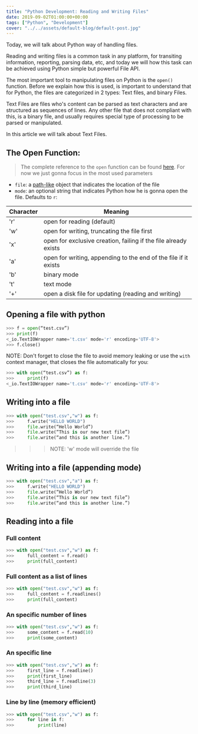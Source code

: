 ```yaml
---
title: "Python Development: Reading and Writing Files"
date: 2019-09-02T01:00:00+00:00
tags: ["Python", "Development"]
cover: "../../assets/default-blog/default-post.jpg"
---
```


Today, we will talk about Python way of handling files.

Reading and writing files is a common task in any platform, for transiting information, reporting, parsing data, etc, and today we will how this task can be achieved using Python simple but powerful File API.

The most important tool to manipulating files on Python is the `open()` function. Before we explain how this is used, is important to understand that for Python, the files are categorized in 2 types: Text files, and binary Files.

Text Files are files who's content can be parsed as text characters and are structured as sequences of lines. Any other file that does not compliant with this, is a binary file, and usually requires special type of processing to be parsed or manipulated.

In this article we will talk about Text Files.

## The Open Function:

> The complete reference to the `open` function can be found [here](https://docs.python.org/3/library/functions.html#open). For now we just gonna focus in the most used parameters

- `file`: a [path-like](https://docs.python.org/3/glossary.html#term-path-like-object) object that indicates the location of the file
- `mode`: an optional string that indicates Python how he is gonna open the file. Defaults to `r`:


|Character   | Meaning  |
|---|---|
|'r'  |open for reading (default)|
| 'w' |open for writing, truncating the file first|
| 'x' |open for exclusive creation, failing if the file already exists|
| 'a' |open for writing, appending to the end of the file if it exists|
| 'b' |binary mode|
| 't' |text mode|
| '+' |open a disk file for updating (reading and writing)|

## Opening a file with python 

```python
>>> f = open(“test.csv”) 
>>> print(f)
<_io.TextIOWrapper name='t.csv' mode='r' encoding='UTF-8'>
>>> f.close()
```

NOTE: Don't forget to close the file to avoid memory leaking or use the `with` context manager, that closes the file automatically for you:

```python
>>> with open(“test.csv”) as f: 
>>>     print(f)
<_io.TextIOWrapper name='t.csv' mode='r' encoding='UTF-8'>
```
 
## Writing into a file

```python
>>> with open("test.csv","w") as f:
>>>     f.write("HELLO WORLD") 
>>>     file.write(“Hello World”) 
>>>     file.write(“This is our new text file”) 
>>>     file.write(“and this is another line.”) 
```

>>> NOTE: 'w' mode will override the file

 
## Writing into a file (appending mode)

```python
>>> with open("test.csv","a") as f:
>>>     f.write("HELLO WORLD") 
>>>     file.write(“Hello World”) 
>>>     file.write(“This is our new text file”) 
>>>     file.write(“and this is another line.”) 
```

## Reading into a file

### Full content

```python
>>> with open("test.csv","w") as f:
>>>     full_content = f.read()
>>>     print(full_content) 
```

### Full content as a list of lines

```python
>>> with open("test.csv","w") as f:
>>>     full_content = f.readlines()
>>>     print(full_content) 
```

### An specific number of lines

```python
>>> with open("test.csv","w") as f:
>>>     some_content = f.read(10)
>>>     print(some_content) 
``` 

### An specific line

```python
>>> with open("test.csv","w") as f:
>>>     first_line = f.readline()
>>>     print(first_line) 
>>>     third_line = f.readline(3)
>>>     print(third_line) 
``` 


### Line by line (memory efficient)

```python
>>> with open("test.csv","w") as f:
>>>     for line in f:
>>>         print(line) 
``` 


